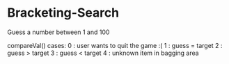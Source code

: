 # Bracketing-Search
Guess a number between 1 and 100

compareVal() cases:
0 : user wants to quit the game :(
1 : guess = target
2 : guess > target
3 : guess < target
4 : unknown item in bagging area
